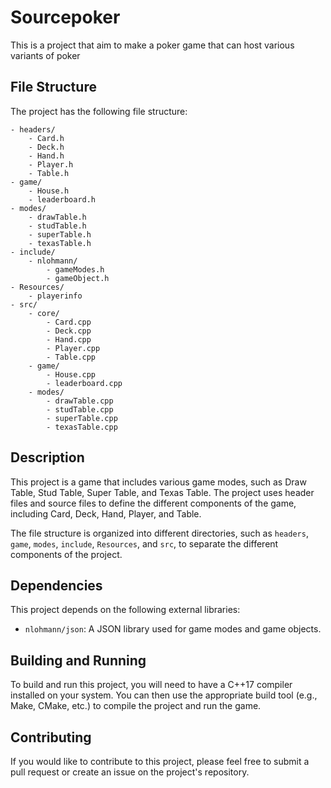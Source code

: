 # Sourcepoker

This is a project that aim to make a poker game that can host various variants of poker

## File Structure

The project has the following file structure:

```
- headers/
    - Card.h
    - Deck.h
    - Hand.h
    - Player.h
    - Table.h
- game/
    - House.h
    - leaderboard.h
- modes/
    - drawTable.h
    - studTable.h
    - superTable.h
    - texasTable.h
- include/
    - nlohmann/
        - gameModes.h
        - gameObject.h
- Resources/
    - playerinfo
- src/
    - core/
        - Card.cpp
        - Deck.cpp
        - Hand.cpp
        - Player.cpp
        - Table.cpp
    - game/
        - House.cpp
        - leaderboard.cpp
    - modes/
        - drawTable.cpp
        - studTable.cpp
        - superTable.cpp
        - texasTable.cpp
```
## Description

This project is a game that includes various game modes, such as Draw Table, Stud Table, Super Table, and Texas Table. The project uses header files and source files to define the different components of the game, including Card, Deck, Hand, Player, and Table.

The file structure is organized into different directories, such as `headers`, `game`, `modes`, `include`, `Resources`, and `src`, to separate the different components of the project.

## Dependencies

This project depends on the following external libraries:

- `nlohmann/json`: A JSON library used for game modes and game objects.

## Building and Running

To build and run this project, you will need to have a C++17 compiler installed on your system. You can then use the appropriate build tool (e.g., Make, CMake, etc.) to compile the project and run the game.

## Contributing

If you would like to contribute to this project, please feel free to submit a pull request or create an issue on the project's repository.
